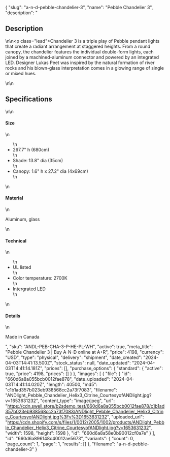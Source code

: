 {
  "slug": "a-n-d-pebble-chandelier-3",
  "name": "Pebble Chandelier 3",
  "description": "<h2>Description</h2>\n<!-- split -->\n<p class=\"lead\">Chandelier 3 is a triple play of Pebble pendant lights that create a radiant arrangement at staggered heights. From a round canopy, the chandelier features the individual double-form lights, each joined by a machined-aluminum connector and powered by an integrated LED. Designer Lukas Peet was inspired by the natural formation of river rocks and his blown-glass interpretation comes in a glowing range of single or mixed hues.</p>\n<!-- split -->\n<h2>Specifications</h2>\n<!-- split -->\n<h4>Size</h4>\n<ul>\n<li>267.7\" h (680cm)</li>\n<li>Shade: 13.8\" dia (35cm)</li>\n<li>Canopy: 1.6\" h x 27.2\" dia (4x69cm)</li>\n</ul>\n<h4>Material</h4>\n<p>Aluminum, glass</p>\n<h4>Technical</h4>\n<ul>\n<li>UL listed</li>\n<li>Color temperature: 2700K</li>\n<li>Intergrated LED</li>\n</ul>\n<h4>Details</h4>\n<p>Made in Canada</p>",
  "sku": "ANDL-PEB-CHA-3-P-HE-PL-WH",
  "active": true,
  "meta_title": "Pebble Chandelier 3 | Buy A-N-D online at A+R",
  "price": 4198,
  "currency": "USD",
  "type": "physical",
  "delivery": "shipment",
  "date_created": "2024-04-03T14:41:13.500Z",
  "stock_status": null,
  "date_updated": "2024-04-03T14:41:14.181Z",
  "prices": [],
  "purchase_options": {
    "standard": {
      "active": true,
      "price": 4198,
      "prices": []
    }
  },
  "images": [
    {
      "file": {
        "id": "660d6a8a055bcb0012fae878",
        "date_uploaded": "2024-04-03T14:41:14.020Z",
        "length": 40500,
        "md5": "c1b1ad357b023eb938568cc2a73f7083",
        "filename": "ANDlight_Pebble_Chandelier_Helix3_Citrine_CourtesyofANDlight.jpg?v=1653631232",
        "content_type": "image/jpeg",
        "url": "https://cdn.swell.store/b2sdemo_test/660d6a8a055bcb0012fae878/c1b1ad357b023eb938568cc2a73f7083/ANDlight_Pebble_Chandelier_Helix3_Citrine_CourtesyofANDlight.jpg%3Fv%3D1653631232",
        "uploaded_url": "https://cdn.shopify.com/s/files/1/0012/2005/1002/products/ANDlight_Pebble_Chandelier_Helix3_Citrine_CourtesyofANDlight.jpg?v=1653631232",
        "width": 1598,
        "height": 1598
      },
      "id": "660d6a8a58e0b90012cf0a7e"
    }
  ],
  "id": "660d6a896148c40012ae5673",
  "variants": {
    "count": 0,
    "page_count": 1,
    "page": 1,
    "results": []
  },
  "filename": "a-n-d-pebble-chandelier-3"
}